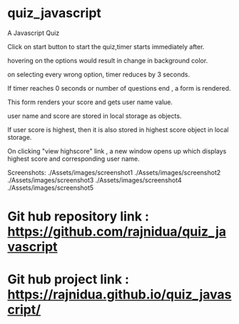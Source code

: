 # quiz_javascript

A Javascript Quiz

Click on start button to start the quiz,timer starts immediately after.

hovering on the options would result in change in background color.

on selecting every wrong option, timer reduces by 3 seconds.

If timer reaches 0 seconds or number of questions end , a form is rendered.

This form renders your score and gets user name value.

user name and score are stored in local storage as objects.

If user score is highest, then it is also stored in highest score object in local storage.

On clicking "view highscore" link , a new window opens up which displays highest score and corresponding user name.

Screenshots:
./Assets/images/screenshot1
./Assets/images/screenshot2
./Assets/images/screenshot3
./Assets/images/screenshot4
./Assets/images/screenshot5

# Git hub repository link : https://github.com/rajnidua/quiz_javascript

# Git hub project link : https://rajnidua.github.io/quiz_javascript/

